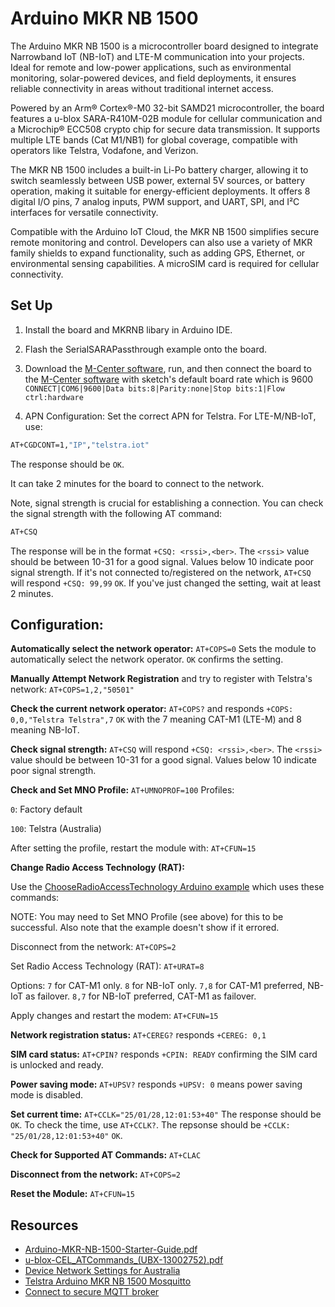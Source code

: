# Arduino MKR NB 1500

The Arduino MKR NB 1500 is a microcontroller board designed to integrate Narrowband IoT (NB-IoT) and LTE-M communication into your projects. Ideal for remote and low-power applications, such as environmental monitoring, solar-powered devices, and field deployments, it ensures reliable connectivity in areas without traditional internet access.

Powered by an Arm® Cortex®-M0 32-bit SAMD21 microcontroller, the board features a u-blox SARA-R410M-02B module for cellular communication and a Microchip® ECC508 crypto chip for secure data transmission. It supports multiple LTE bands (Cat M1/NB1) for global coverage, compatible with operators like Telstra, Vodafone, and Verizon.

The MKR NB 1500 includes a built-in Li-Po battery charger, allowing it to switch seamlessly between USB power, external 5V sources, or battery operation, making it suitable for energy-efficient deployments. It offers 8 digital I/O pins, 7 analog inputs, PWM support, and UART, SPI, and I²C interfaces for versatile connectivity.

Compatible with the Arduino IoT Cloud, the MKR NB 1500 simplifies secure remote monitoring and control. Developers can also use a variety of MKR family shields to expand functionality, such as adding GPS, Ethernet, or environmental sensing capabilities. A microSIM card is required for cellular connectivity.

## Set Up

1. Install the board and MKRNB libary in Arduino IDE.

2. Flash the SerialSARAPassthrough example onto the board.

3. Download the [M-Center software](https://www.u-blox.com/en/product/m-center), run, and then connect the board to the [M-Center software](https://content.u-blox.com/sites/default/files/2024-11/m-center_02.10.00.exe) with sketch's default board rate which is 9600 `CONNECT|COM6|9600|Data bits:8|Parity:none|Stop bits:1|Flow ctrl:hardware`

4. APN Configuration: Set the correct APN for Telstra. For LTE-M/NB-IoT, use:
```bash
AT+CGDCONT=1,"IP","telstra.iot"
```

The response should be `OK`.

It can take 2 minutes for the board to connect to the network.

Note, signal strength is crucial for establishing a connection. You can check the signal strength with the following AT command:

```bash
AT+CSQ
```

The response will be in the format `+CSQ: <rssi>,<ber>`. The `<rssi>` value should be between 10-31 for a good signal. Values below 10 indicate poor signal strength.
If it's not connected to/registered on the network, `AT+CSQ` will respond `+CSQ: 99,99` `OK`. If you've just changed the setting, wait at least 2 minutes.

## Configuration:

**Automatically select the network operator:** `AT+COPS=0`
Sets the module to automatically select the network operator. `OK` confirms the setting.

**Manually Attempt Network Registration** and try to register with Telstra's network: `AT+COPS=1,2,"50501"`

**Check the current network operator:** `AT+COPS?` and responds `+COPS: 0,0,"Telstra Telstra",7` `OK` with the 7 meaning CAT-M1 (LTE-M) and 8 meaning NB-IoT.

**Check signal strength:** `AT+CSQ` will respond `+CSQ: <rssi>,<ber>`. The `<rssi>` value should be between 10-31 for a good signal. Values below 10 indicate poor signal strength.

**Check and Set MNO Profile:** `AT+UMNOPROF=100`
Profiles:

`0`: Factory default

`100`: Telstra (Australia) 

After setting the profile, restart the module with: `AT+CFUN=15`

**Change Radio Access Technology (RAT):**

Use the [ChooseRadioAccessTechnology Arduino example](https://github.com/Luen/Arduino-MKR-NB-1500/tree/main/ChooseRadioAccessTechnology) which uses these commands:

NOTE: You may need to Set MNO Profile (see above) for this to be successful. Also note that the example doesn't show if it errored.

Disconnect from the network: `AT+COPS=2`

Set Radio Access Technology (RAT): `AT+URAT=8`

Options:
`7` for CAT-M1 only.
`8` for NB-IoT only.
`7,8` for CAT-M1 preferred, NB-IoT as failover.
`8,7` for NB-IoT preferred, CAT-M1 as failover.

Apply changes and restart the modem:  `AT+CFUN=15`

**Network registration status:**
`AT+CEREG?` responds `+CEREG: 0,1`

**SIM card status:** `AT+CPIN?` responds `+CPIN: READY` confirming the SIM card is unlocked and ready.

**Power saving mode:** `AT+UPSV?` responds `+UPSV: 0` means power saving mode is disabled.

**Set current time:** `AT+CCLK="25/01/28,12:01:53+40"`
The response should be `OK`.
To check the time, use `AT+CCLK?`.
The repsonse should be `+CCLK: "25/01/28,12:01:53+40"` `OK`.

**Check for Supported AT Commands:** `AT+CLAC`

**Disconnect from the network:** `AT+COPS=2`

**Reset the Module:** `AT+CFUN=15`

## Resources

- [Arduino-MKR-NB-1500-Starter-Guide.pdf](https://github.com/Luen/Arduino-MKR-NB-1500/Arduino-MKR-NB-1500-Starter-Guide.pdf)
- [u-blox-CEL_ATCommands_(UBX-13002752).pdf](https://github.com/Luen/Arduino-MKR-NB-1500/u-blox-CEL_ATCommands_(UBX-13002752).pdf)
- [Device Network Settings for Australia](https://support.digitalmatter.com/en_US/lte-mnb-iot/australia-suggested-4g-settings)
- [Telstra Arduino MKR NB 1500 Mosquitto](https://github.com/telstra/arduino-mkr-nb-1500-mosquitto)
- [Connect to secure MQTT broker](https://portal.u-blox.com/s/question/0D52p00009AblwoCAB/how-do-you-configure-sara-r4-to-connect-to-secure-mqtt-broker)
